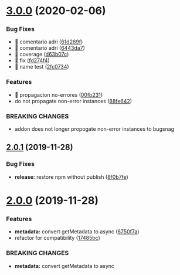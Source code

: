 # [3.0.0](https://github.com/BBVAEngineering/ember-cli-bugsnag/compare/v2.0.1...v3.0.0) (2020-02-06)


### Bug Fixes

* 🐛 comentario adri ([61d269f](https://github.com/BBVAEngineering/ember-cli-bugsnag/commit/61d269f3c4d294244984b3d0a572f9fe8226a2fc))
* 🐛 comentario adri ([6443da7](https://github.com/BBVAEngineering/ember-cli-bugsnag/commit/6443da75ec9a7459209f94555ee4af3b72830773))
* 🐛 coverage ([d63b07c](https://github.com/BBVAEngineering/ember-cli-bugsnag/commit/d63b07c54d5eecc62351c4d142ea4612001d1401))
* 🐛 fix ([fd274f4](https://github.com/BBVAEngineering/ember-cli-bugsnag/commit/fd274f45bf9d85efd673284fafc3707eaa7cf1a3))
* 🐛 name test ([2fc0734](https://github.com/BBVAEngineering/ember-cli-bugsnag/commit/2fc073426bc77dc84d9fc5b6a87d3e9fbd3f6986))


### Features

* 🎸 propagacion no-errores ([00fb231](https://github.com/BBVAEngineering/ember-cli-bugsnag/commit/00fb231351bae8b8c2d9594492ce8bea6273d5f6))
* do not propagate non-error instances ([88fe642](https://github.com/BBVAEngineering/ember-cli-bugsnag/commit/88fe642e29a03290ad9976770873acc68d7c06a3))


### BREAKING CHANGES

* addon does not longer propogate non-error instances to bugsnag

## [2.0.1](https://github.com/BBVAEngineering/ember-cli-bugsnag/compare/v2.0.0...v2.0.1) (2019-11-28)


### Bug Fixes

* **release:** restore npm without publish ([8f0b7fe](https://github.com/BBVAEngineering/ember-cli-bugsnag/commit/8f0b7fe7fab76812c6c8d6c2b85cb027e4d2a6f1))

# [2.0.0](https://github.com/BBVAEngineering/ember-cli-bugsnag/compare/v1.4.1...v2.0.0) (2019-11-28)


### Features

* **metadata:** convert getMetadata to async ([6750f7a](https://github.com/BBVAEngineering/ember-cli-bugsnag/commit/6750f7a4af5bafffe2b81d952109c6bc18730d71))
* refactor for compatibility ([17485bc](https://github.com/BBVAEngineering/ember-cli-bugsnag/commit/17485bcd549d87a62ea20b1c8ddd023f85e9cb73))


### BREAKING CHANGES

* **metadata:** convert getMetadata to async
